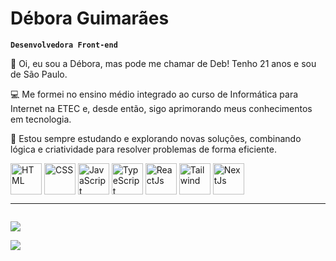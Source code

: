 # Débora Guimarães

**`Desenvolvedora Front-end`**

👋 Oi, eu sou a Débora, mas pode me chamar de Deb! Tenho 21 anos e sou de São Paulo.

💻 Me formei no ensino médio integrado ao curso de Informática para Internet na ETEC e, desde então, sigo aprimorando meus conhecimentos em tecnologia.

🚀 Estou sempre estudando e explorando novas soluções, combinando lógica e criatividade para resolver problemas de forma eficiente.



<div>

<img alt="HTML" align="center" height="50px" width="50px" src="https://cdn.jsdelivr.net/gh/devicons/devicon@latest/icons/html5/html5-original.svg" />

<img alt="CSS" align="center" height="50px" width="50px" src="https://cdn.jsdelivr.net/gh/devicons/devicon@latest/icons/css3/css3-original.svg" />

<img alt="JavaScript" align="center" height="50px" width="50px" src="https://cdn.jsdelivr.net/gh/devicons/devicon@latest/icons/javascript/javascript-original.svg" />

<img alt="TypeScript" align="center" height="50px" width="50px" src="https://cdn.jsdelivr.net/gh/devicons/devicon@latest/icons/typescript/typescript-original.svg" />

<img alt="ReactJs" align="center" height="50px" width="50px" src="https://cdn.jsdelivr.net/gh/devicons/devicon@latest/icons/react/react-original.svg" />

<img alt="Tailwind" align="center" height="50px" width="50px" src="https://cdn.jsdelivr.net/gh/devicons/devicon@latest/icons/tailwindcss/tailwindcss-original.svg" />

<img alt="NextJs" align="center" height="50px" width="50px" src="https://cdn.jsdelivr.net/gh/devicons/devicon@latest/icons/nextjs/nextjs-original.svg" />
        
</div>

---------------------

<div align="center" style="display: inline-block;">

<a href="www.linkedin.com/in/débora-guimarães-4ba0a4207" target="_blank"><img src="https://img.shields.io/badge/LinkedIn-0077B5?style=for-the-badge&logo=linkedin&logoColor=white"></a>

<a href="mailto:deb.guimaraes7@gmail.com" target="_blank"><img src="https://img.shields.io/badge/Gmail-D14836?style=for-the-badge&logo=gmail&logoColor=white"></a>

</div>
